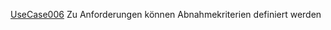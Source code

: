 [UseCase006](https://github.com/DomainDrivenArchitecture/ddaRequirement/blob/master/en/requirements/UseCase006.md)  Zu Anforderungen können Abnahmekriterien definiert werden